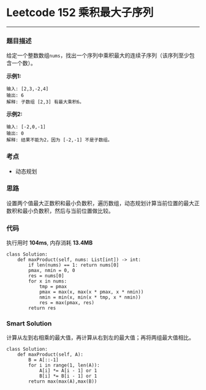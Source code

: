 # Leetcode 152 乘积最大子序列
***
### 题目描述
给定一个整数数组`nums`，找出一个序列中乘积最大的连续子序列（该序列至少包含一个数）。   


**示例1:**   
	
	输入: [2,3,-2,4]
	输出: 6  
	解释: 子数组 [2,3] 有最大乘积6。

**示例2:**   
	
	输入: [-2,0,-1]
	输出: 0  
	解释: 结果不能为2，因为 [-2,-1] 不是子数组。

### 考点

* 动态规划


### 思路 
设置两个值最大正数积和最小负数积，遍历数组，动态规划计算当前位置的最大正数积和最小负数积，然后与当前位置做比较。 

### 代码  
执行用时 **104ms**, 内存消耗 **13.4MB**

```
class Solution:
    def maxProduct(self, nums: List[int]) -> int:
        if len(nums) == 1: return nums[0]
        pmax, nmin = 0, 0
        res = nums[0]
        for x in nums:
            tmp = pmax
            pmax = max(x, max(x * pmax, x * nmin))
            nmin = min(x, min(x * tmp, x * nmin))
            res = max(pmax, res)
        return res              
```

### Smart Solution
计算从左到右相乘的最大值，再计算从右到左的最大值；再将两组最大值相比。

```
class Solution:
    def maxProduct(self, A):
        B = A[::-1]
        for i in range(1, len(A)):
            A[i] *= A[i - 1] or 1
            B[i] *= B[i - 1] or 1
        return max(max(A),max(B))
```




	